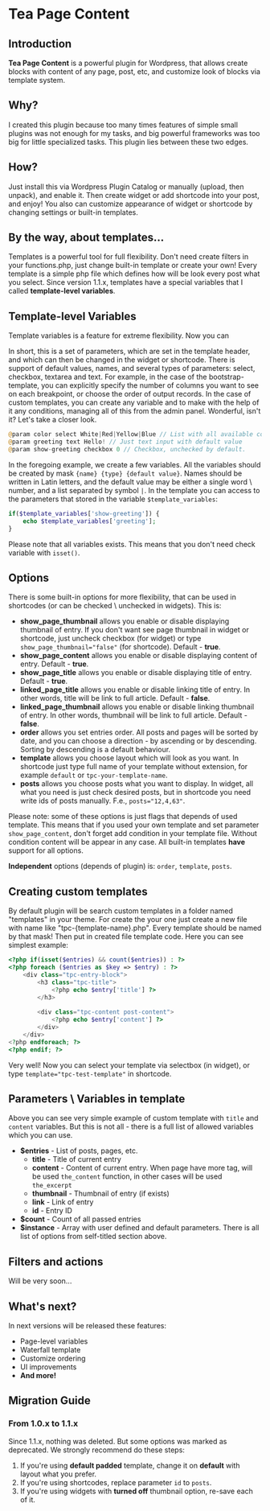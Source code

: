 # Tea Page Content
## Introduction
**Tea Page Content** is a powerful plugin for Wordpress, that allows create blocks with content of any page, post, etc, and customize look of blocks via template system.

## Why?
I created this plugin because too many times features of simple small plugins was not enough for my tasks, and big powerful frameworks was too big for little specialized tasks. This plugin lies between these two edges.

## How?
Just install this via Wordpress Plugin Catalog or manually (upload, then unpack), and enable it. Then create widget or add shortcode into your post, and enjoy! You also can customize appearance of widget or shortcode by changing settings or built-in templates.

## By the way, about templates...
Templates is a powerful tool for full flexibility. Don't need create filters in your functions.php, just change built-in template or create your own! Every template is a simple php file which defines how will be look every post what you select. Since version 1.1.x, templates have a special variables that I called **template-level variables**.

## Template-level Variables
Template variables is a feature for extreme flexibility. Now you can 

In short, this is a set of parameters, which are set in the template header, and which can then be changed in the widget or shortcode. There is support of default values, names, and several types of parameters: select, checkbox, textarea and text. For example, in the case of the bootstrap-template, you can explicitly specify the number of columns you want to see on each breakpoint, or choose the order of output records. In the case of custom templates, you can create any variable and to make with the help of it any conditions, managing all of this from the admin panel. Wonderful, isn't it? Let's take a closer look.
```php
@param color select White|Red|Yellow|Blue // List with all available colors
@param greeting text Hello! // Just text input with default value
@param show-greeting checkbox 0 // Checkbox, unchecked by default.
```
In the foregoing example, we create a few variables. All the variables should be created by mask `{name} {type} {default value}`. Names should be written in Latin letters, and the default value may be either a single word \ number, and a list separated by symbol `|`. In the template you can access to the parameters that stored in the variable `$template_variables`:
```php
if($template_variables['show-greeting']) {
	echo $template_variables['greeting'];
}
```
Please note that all variables exists. This means that you don't need check variable with `isset()`.

## Options
There is some built-in options for more flexibility, that can be used in shortcodes (or can be checked \ unchecked in widgets). This is:
* **show_page_thumbnail** allows you enable or disable displaying thumbnail of entry. If you don't want see page thumbnail in widget or shortcode, just uncheck checkbox (for widget) or type `show_page_thumbnail="false"` (for shortcode). Default - **true**.
* **show_page_content** allows you enable or disable displaying content of entry. Default - **true**.
* **show_page_title** allows you enable or disable displaying title of entry. Default - **true**.
* **linked_page_title** allows you enable or disable linking title of entry. In other words, title will be link to full article. Default - **false**.
* **linked_page_thumbnail** allows you enable or disable linking thumbnail of entry. In other words, thumbnail will be link to full article. Default - **false**.
* **order** allows you set entries order. All posts and pages will be sorted by date, and you can choose a direction - by ascending or by descending. Sorting by descending is a default behaviour.
* **template** allows you choose layout which will look as you want. In shortcode just type full name of your template without extension, for example `default` or `tpc-your-template-name`.
* **posts** allows you choose posts what you want to display. In widget, all what you need is just check desired posts, but in shortcode you need write ids of posts manually. F.e., `posts="12,4,63"`.

Please note: some of these options is just flags that depends of used template. This means that if you used your own template and set parameter `show_page_content`, don't forget add condition in your template file. Without condition content will be appear in any case. All built-in templates **have** support for all options. 

**Independent** options (depends of plugin) is: `order`, `template`, `posts`.

## Creating custom templates
By default plugin will be search custom templates in a folder named "templates" in your theme. For create the your one just create a new file with name like "tpc-{template-name}.php". Every template should be named by that mask! Then put in created file template code. Here you can see simplest example:
```php
<?php if(isset($entries) && count($entries)) : ?>
<?php foreach ($entries as $key => $entry) : ?>
	<div class="tpc-entry-block">
		<h3 class="tpc-title">
			<?php echo $entry['title'] ?>
		</h3>
		
		<div class="tpc-content post-content">
			<?php echo $entry['content'] ?>
		</div>
	</div>
<?php endforeach; ?>
<?php endif; ?>
```

Very well! Now you can select your template via selectbox (in widget), or type `template="tpc-test-template"` in shortcode.

## Parameters \ Variables in template
Above you can see very simple example of custom template with `title` and `content` variables. But this is not all - there is a full list of allowed variables which you can use.
* **$entries** - List of posts, pages, etc.
	* **title** - Title of current entry
	* **content** - Content of current entry. When page have more tag, will be used `the_content` function, in other cases will be used `the_excerpt`
	* **thumbnail** - Thumbnail of entry (if exists)
	* **link** - Link of entry
	* **id** - Entry ID
* **$count** - Count of all passed entries
* **$instance** - Array with user defined and default parameters. There is all list of options from self-titled section above.

## Filters and actions
Will be very soon...

## What's next?
In next versions will be released these features:
* Page-level variables
* Waterfall template
* Customize ordering
* UI improvements
* **And more!**

## Migration Guide
### From 1.0.x to 1.1.x
Since 1.1.x, nothing was deleted. But some options was marked as deprecated. We strongly recommend do these steps:
1. If you're using **default padded** template, change it on **default** with layout what you prefer.
2. If you're using shortcodes, replace parameter `id` to `posts`.
3. If you're using widgets with **turned off** thumbnail option, re-save each of it.